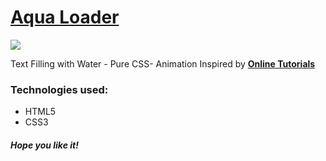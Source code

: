 <h1><a href="https://elena-in-code.github.io/Aqua-Loader/"><strong>Aqua Loader</strong></a></h1>
<img src="https://user-images.githubusercontent.com/30567608/29748165-425cfdf6-8b11-11e7-936c-64d071f05d48.gif">
<p>Text Filling with Water - Pure CSS- Animation Inspired by   <a href="https://youtu.be/Y0wwJrhVJcU"><strong>Online Tutorials</strong></a></p>
<h3>Technologies used: </h3>
<ul>
	<li>HTML5</li>
	<li>CSS3</li>
</ul>

<h5>Hope you like it!</h5>
